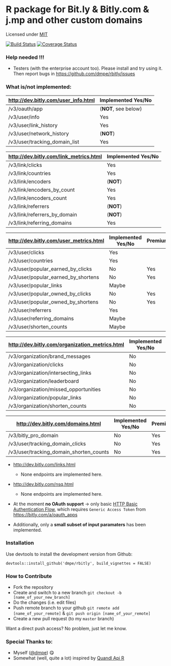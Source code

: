 R package for Bit.ly & Bitly.com & j.mp and other custom domains
============
Licensed under [MIT](http://en.wikipedia.org/wiki/MIT_License)

[![Build Status](https://travis-ci.org/dmpe/rbitly.svg?branch=master)](https://travis-ci.org/dmpe/rbitly)
[![Coverage Status](https://coveralls.io/repos/dmpe/rbitly/badge.svg)](https://coveralls.io/r/dmpe/rbitly)

### Help needed !!!

- Testers (with the enterprise account too). Please install and try using it. Then report bugs in <https://github.com/dmpe/rbitly/issues>


### What is/not implemented:

<http://dev.bitly.com/user_info.html>  | Implemented Yes/No
------------- | -------------
/v3/oauth/app  | (**NOT**, see below)
/v3/user/info  | Yes
/v3/user/link_history | Yes
/v3/user/network_history  | (**NOT**)
/v3/user/tracking_domain_list  | Yes

<http://dev.bitly.com/link_metrics.html>  | Implemented Yes/No
------------- | -------------
/v3/link/clicks  | Yes
/v3/link/countries  | Yes
/v3/link/encoders  | (**NOT**)
/v3/link/encoders_by_count  | Yes
/v3/link/encoders_count  | Yes
/v3/link/referrers  | (**NOT**)
/v3/link/referrers_by_domain  | (**NOT**)
/v3/link/referring_domains  | Yes


<http://dev.bitly.com/user_metrics.html> | Implemented Yes/No | Premium
------------- | ------------- | -------------
/v3/user/clicks  | Yes 
/v3/user/countries  | Yes 
/v3/user/popular_earned_by_clicks  | No  | Yes
/v3/user/popular_earned_by_shortens  | No  | Yes
/v3/user/popular_links  | Maybe
/v3/user/popular_owned_by_clicks  | No  | Yes
/v3/user/popular_owned_by_shortens | No  | Yes
/v3/user/referrers  | Yes
/v3/user/referring_domains | Maybe
/v3/user/shorten_counts | Maybe


<http://dev.bitly.com/organization_metrics.html> | Implemented Yes/No | Premium
------------- | ------------- | -------------
/v3/organization/brand_messages  | No | Yes
/v3/organization/clicks  | No | Yes
/v3/organization/intersecting_links | No  | Yes
/v3/organization/leaderboard  | No  | Yes
/v3/organization/missed_opportunities | No  | Yes
/v3/organization/popular_links | No  | Yes
/v3/organization/shorten_counts | No  | Yes


<http://dev.bitly.com/domains.html> | Implemented Yes/No | Premium
------------- | ------------- | -------------
/v3/bitly_pro_domain  | No | Yes
/v3/user/tracking_domain_clicks  | No | Yes
/v3/user/tracking_domain_shorten_counts  | No | Yes

- <http://dev.bitly.com/links.html>
    + None endpoints are implemented here. 
- <http://dev.bitly.com/nsq.html>  
    + None endpoints are implemented here. 
    
- At the moment **no OAuth support** -> only basic [HTTP Basic Authentication Flow](http://dev.bitly.com/authentication.html#basicauth), which requires `Generic Access Token` from <https://bitly.com/a/oauth_apps>

- Additionally, only a **small subset of input paramaters** has been implemented. 

### Installation

Use devtools to install the development version from Github:

```
devtools::install_github('dmpe/rbitly', build_vignettes = FALSE)
```

### How to Contribute

- Fork the repository
- Create and switch to a new branch `git checkout -b [name_of_your_new_branch]`
- Do the changes (i.e. edit files)
- Push remote branch to your github `git remote add [name_of_your_remote]` & `git push origin [name_of_your_remote]`
- Create a new pull request (to my `master` branch)

Want a direct push access? No problem, just let me know.

### Special Thanks to:

- Myself ([@dmpe](https://www.github.com/dmpe)) :yum:
- Somewhat (well, quite a lot) inspired by [Quandl Api R](https://github.com/quandl/R-package/)








